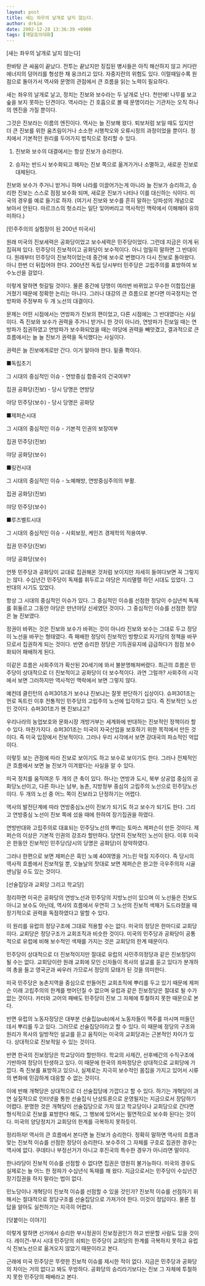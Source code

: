 ```yaml
---
layout: post
title: 새는 좌우의 날개로 날지 않는다.
author: drkim
date: 2002-12-28 13:36:39 +0900
tags: [깨달음의대화]
---
```

[새는 좌우의 날개로 날지 않는다]
  
한바탕 큰 싸움이 끝났다. 전투는 끝났지만 징집된 병사들은 아직 해산하지 않고 커다란 에너지의 덩어리를 형성한 채 웅크리고 있다. 자중지란의 위험도 있다. 이럴때일수록 원점으로 돌아가서 역사와 문명의 관점에서 큰 흐름을 읽는 노력이 필요하다.
  

  
새는 좌우의 날개로 날고, 정치는 진보와 보수라는 두 날개로 난다. 천만에! 나무를 보고 숲을 보지 못하는 단견이다. 역사라는 긴 호흡으로 볼 때 문명이라는 기관차는 오직 하나의 엔진을 가질 뿐이다.
  

  
그것은 진보라는 이름의 엔진이다. 역사는 늘 진보해 왔다. 퇴보처럼 보일 때도 있지만 더 큰 진보를 위한 움츠림이거나 소소한 시행착오와 오류시정의 과정이었을 뿐이다. 정치에서 기본적인 원리를 두어가지 법칙으로 정리할 수 있다.
  

  
1. 진보와 보수의 대결에서는 항상 진보가 승리한다.
  
2. 승자는 반드시 보수화되고 패자는 진보 쪽으로 옮겨가거나 소멸하고, 새로운 진보로 대체된다.
  

  
진보와 보수가 주거니 받거니 하며 나라를 이끌어가는게 아니라 늘 진보가 승리하고, 승리한 진보는 스스로 점점 보수화 되며, 새로운 진보가 나타나 이를 대신하는 식이다. 미국의 경우를 예로 들기로 하자. (여기서 진보와 보수를 흔히 말하는 당파성의 개념으로 보아서 안된다. 마르크스의 헛소리는 일단 잊어버리고 역사적인 맥락에서 이해해야 유의미하다.)
  

  
[민주주의의 실험장이 된 200년 미국사]
  
원래 미국의 진보세력은 공화당이었고 보수세력은 민주당이었다. 그런데 지금은 이게 뒤집혀져 있다. 민주당이 진보적이고 공화당이 보수적이다. 아니 엄밀히 말하면 그 반대이다. 원래부터 민주당이 진보적이었는데 중간에 보수로 변했다가 다시 진보로 돌아왔다. 아니 한번 더 뒤집어야 한다. 200년전 독립 당시부터 민주당은 고립주의를 표방하여 보수노선을 걸었다.
  

  
이렇게 말하면 헛갈릴 것이다. 물론 중간에 당명이 여러번 바뀌었고 무수한 이합집산을 거쳤기 때문에 정확한 논리는 아니다. 그러나 대강의 큰 흐름으로 본다면 미국정치는 연방파와 주정부파 두 개 노선의 대결이다.
  

  
문제는 어떤 시점에서는 연방파가 진보의 편이었고, 다른 시점에는 그 반대였다는 사실이다. 즉 진보와 보수가 권력을 주거니 받거니 한 것이 아니라, 연방파가 진보일 때는 연방파가 집권하였고 연방파가 보수화되었을 때는 야당에 권력을 빼앗겼고, 결과적으로 큰 흐름에서는 늘 늘 진보가 권력을 독식했다는 사실이다.
  

  
권력은 늘 진보에게로만 간다. 이거 알아야 한다. 밑줄 쫙이다.
  

  
■독립초기
  
그 시대의 중심적인 이슈 - 연방중심 합중국의 건국여부?
  
집권 공화당(진보) - 당시 당명은 연방당
  
야당 민주당(보수) - 당시 당명은 공화당
  

  
■제퍼슨시대
  
그 시대의 중심적인 이슈 - 기본적 인권의 보장여부
  
집권 민주당(진보)
  
야당 공화당(보수)
  

  
■링컨시대
  
그 시대의 중심적인 이슈 - 노예해방, 연방중심주의의 부활.
  
집권 공화당(진보)
  
야당 민주당(보수)
  

  
■루즈벨트시대
  
그 시대의 중심적인 이슈 - 사회보장, 케인즈 경제학의 적용여부.
  
집권 민주당(진보)
  
야당 공화당(보수)
  

  
언뜻 민주당과 공화당이 교대로 집권해온 것처럼 보이지만 자세히 들여다보면 꼭 그렇지는 않다. 수십년간 민주당이 독재를 휘두르고 야당은 지리멸렬 하던 시대도 있었다. 그 반대의 시기도 있었다.
  

  
항상 그 시대의 중심적인 이슈가 있다. 그 중심적인 이슈를 선점한 정당이 수십년씩 독재를 휘둘르고 그동안 야당은 만년야당 신세였던 것이다. 그 중심적인 이슈를 선점한 정당은 늘 진보였다.
  

  
정권이 바뀌는 것은 진보와 보수가 바뀌는 것이 아니라 진보와 보수는 그대로 두고 정당이 노선을 바꾸는 형태였다. 즉 패배한 정당이 진보적인 방향으로 자기당의 정책을 바꾸므로서 집권하게 되는 것이다. 반면 승리한 정당은 기득권유지에 급급하다가 점점 보수화되어 패배하게 된다.
  

  
이같은 흐름은 사회주의가 확산된 20세기에 와서 불분명해져버렸다. 최근의 흐름은 민주당이 상대적으로 더 진보적이고 공화당이 더 보수적이다. 과연 그럴까? 사회주의 시각에서 보면 그러하지만 역사적인 맥락에서 보면 그렇지 않다.
  

  
예컨데 클린턴의 슈퍼301조가 보수냐 진보냐는 잘못 판단하기 십상이다. 슈퍼301조는 먼로 독트린 이후 전통적인 민주당의 고립주의 노선에 입각하고 있다. 즉 진보적인 노선인 것이다. 슈퍼301조가 왠 진보냐고?
  

  
우리나라의 농업보호와 문화시장 개방거부는 세계화에 반대하는 진보적인 정책이라 할 수 있다. 마찬가지다. 슈퍼301조는 미국이 자국산업을 보호하기 위한 목적에서 만든 것이다. 즉 미국 입장에서 진보적이다. 그러나 우리 시각에서 보면 강대국의 파쇼적인 억압이다.
  

  
이렇듯 보는 관점에 따라 진보로 보이기도 하고 보수로 보이기도 한다. 그러나 전체적인 큰 흐름에서 보면 늘 진보가 이겨왔다는 사실을 알 수 있다.
  

  
미국 정치를 움직여온 두 개의 큰 축이 있다. 하나는 연방과 도시, 북부 상공업 중심의 공화당노선이고, 다른 하나는 남부, 농촌, 지방정부 중심의 고립주의 노선으로 민주당노선이다. 두 개의 노선 중 어느 쪽이 진보라고 단정하기는 어렵다.
  

  
역사의 발전단계에 따라 연방중심노선이 진보가 되기도 하고 보수가 되기도 한다. 그리고 연방중심 노선이 진보 쪽에 섰을 때에 한하여 장기집권을 하였다.
  

  
연방반대와 고립주의로 대표되는 민주당노선의 뿌리는 토마스 제퍼슨이 만든 것이다. 제퍼슨의 이상은 기본적 인권의 강조라 할만하다. 당연히 진보적인 노선이 된다. 이후 미국은 한동안 진보적인 민주당(당시의 당명은 공화당)이 장악하였다.
  

  
그러나 한편으로 보면 제퍼슨은 흑인 노예 40여명을 거느린 악질 지주이다. 즉 당시의 역사적 흐름에서 진보적일 뿐, 오늘날의 잣대로 보면 제퍼슨은 완고한 극우주의자 시골 샌님일 수도 있는 것이다.
  

  

  
[선술집당과 교회당 그리고 학교당]
  
정리하면 미국은 공화당의 연방노선과 민주당의 지방노선이 있으며 이 노선들은 진보도 아니고 보수도 아닌데, 역사의 흐름에서 우연히 그 노선의 진보적 색채가 도드라졌을 때 장기적으로 권력을 독점하였다고 말할 수 있다.
  

  
이 원리를 유럽의 정당구조에 그대로 적용할 수는 없다. 미국의 정당은 한마디로 교회당이다. 교회당은 정당구조가 교회조직과 비슷한 것이다. 미국의 민주당과 공화당이 공통적으로 유럽에 비해 보수적인 색채를 가지는 것은 교회당의 한계 때문이다.
  

  
민주당이 상대적으로 더 진보적이지만 절대로 유럽의 사민주의정당과 같은 진보정당이 될 수는 없다. 교회당이란 원래 교회에 모인 신자들이 목사의 설교를 듣고 있다가 분개하여 총을 들고 영국군과 싸우러 가므로서 정당의 모태가 된 것을 의미한다.
  

  
미국 민주당은 농촌지역을 중심으로 만들어진 교회조직에 뿌리를 두고 있기 때문에 제퍼슨 이래 고립주의의 한계를 벗어던질 수 없으며 유럽과 같은 진보정당은 절대로 될 수가 없는 것이다. 카터와 고어의 패배도 민주당이 진보 그 자체에 투철하지 못한 때문으로 본다.
  

  
반면 유럽의 노동자정당은 대부분 선술집(pub)에서 노동자들이 맥주를 마시며 떠들던데서 뿌리를 두고 있다. 그러므로 선술집당이라고 할 수 있다. 이 때문에 정당의 구조와 원리가 목사의 일방적인 설교를 듣고 움직이는 미국의 교회당과는 근본적인 차이가 있다. 상대적으로 진보적일 수 있는 것이다.
  

  
반면 한국의 진보정당은 학교당이라 할만하다. 학교의 사제간, 선후배간의 수직구조에 기반하여 정당이 탄생하고 있다. 이 때문에 한국의 좌파정당은 상대적으로 교회당에 가깝다. 즉 진보를 표방하고 있으나, 실제로는 지극히 보수적인 몸집을 가지고 있어서 시류의 변화에 민감하게 대응할 수 없는 것이다.
  

  
이에 반해 개혁당은 상대적으로 더 선술집당에 가깝다고 할 수 있다. 하기는 개혁당이 과연 실질적으로 인터넷을 통한 선술집식 난상토론으로 운영될지는 지금으로서 장담하기 어렵다. 분명한 것은 개혁당이 선술집당으로 가지 않고 학교당이나 교회당으로 간다면 형식적으로 진보를 표방한다 해도, 그 행보에 있어서는 필연적으로 보수화 된다는 것이다. 미국의 양당정치가 교회당의 한계를 극복하지 못하듯이.
  

  
정리하자! 역사의 큰 흐름에서 본다면 늘 진보가 승리한다. 정확히 말하면 역사의 흐름과 맞는 진보적 이슈를 선점한 정당이 승리한다. 보수주의 그 자체를 구호로 집권한 경우는 역사에 없다. 쿠데타나 부정선거가 아니고 후진국의 특수한 경우가 아니라면 말이다.
  

  
한나라당이 진보적 이슈를 선점할 수 없다면 집권은 영원히 불가능하다. 미국의 경우도 실제로는 늘 어느 한 정파가 수십년식 독재를 해 왔다. 지금으로서는 민주당이 수십년간 장기집권을 하지 말라는 법이 없다.
  

  
민노당이나 개혁당이 진보적 이슈를 선점할 수 있을 것인가? 진보적 이슈를 선점하기 위해서는 절대적으로 정당구조를 선술집당으로 가져가야 한다. 이것이 정답이다. 물론 정답을 알아도 실천하기는 지극히 어렵다.
  

  

  
[덧붙이는 이야기]
  
이렇게 말하면 선거에서 승리한 부시정권이 진보정권인가 하고 반문할 사람도 있을 것이다. 레이건-부시 시대 민주당의 쇠퇴는 민주당이 교회당의 한계를 극복하지 못하고 유럽식 진보노선으로 옮겨오지 않았기 때문이라고 본다.
  

  
근래에 미국 민주당은 뚜렷한 진보적 이슈를 제시한 적이 없다. 지금은 민주당과 공화당의 차이는 거의 없다고 봐도 무방하다. 공화당의 승리라기보다는 진보 그 자체에 투철하지 못한 민주당의 패배라고 본다.